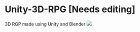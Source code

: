 # Unity-3D-RPG [Needs editing]
3D RGP made using Unity and Blender
<img src="https://github.com/shad902/Unity-3D-RPG/blob/main/Preview_game.gif?raw=true">
